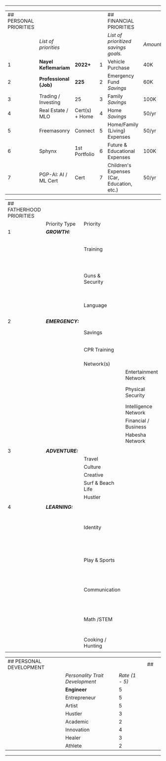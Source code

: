 
************************************************************

|                        |                        |                |     |                                            |          |     |
| ---------------------- | ---------------------- | -------------- | --- | ------------------------------------------ | -------- | --- |
| ## PERSONAL PRIORITIES |                        |                |     | ## FINANCIAL PRIORITIES                    |          |     |
|                        | _List of priorities_   |                |     | _List of prioritized savings goals._       | _Amount_ |     |
| 1                      | **Nayel Keflemariam**  | **2022+**      | 1   | Vehicle Purchase                           | 40K      |     |
| 2                      | **Professional (Job)** | **225**        | 2   | Emergency Fund _Savings_                   | 60K      |     |
| 3                      | Trading / Investing    | 25             | 3   | Family _Savings_                           | 100K     |     |
| 4                      | Real Estate / MLO      | Cert(s) + Home | 4   | Home _Savings_                             | 50/yr    |     |
| 5                      | Freemasonry            | Connect        | 5   | Home/Family (Living) Expenses              | 50/yr    |     |
| 6                      | Sphynx                 | 1st Portfolio  | 6   | Future & Educational Expenses              | 100K     |     |
| 7                      | PGP-AI: AI / ML Cert   | Cert           | 7   | Children's Expenses (Car, Education, etc.) | 50/yr    |     |

|     |     |     |     |     |     |
| --- | --- | --- | --- | --- | --- |
| ## FATHERHOOD PRIORITIES |     |     |     |     |     |
|     | Priority Type | Priority |     | Purpose |     |
| 1   | **_GROWTH:_** |     |     |     |     |
|     |     | Training |     | Physical Training, Spiritual Training |     |
|     |     | Guns & Security |     | Acquire Guns (3 Personal, Automatic), Storage & Training |     |
|     |     | Language |     | Learn Chinese, Arabic |     |
|     |     |     |     |     |     |
| 2   | **_EMERGENCY:_** |     |     |     |     |
|     |     | Savings |     | Financial Security |     |
|     |     | CPR Training |     | Health preparedness; Boy Scouts? |     |
|     |     | Network(s) |     |     |     |
|     |     |     | Entertainment Network |     |     |
|     |     |     | Physical Security | Protection; Physical Protection |     |
|     |     |     | Intelligence Network |     |     |
|     |     |     | Financial / Business |     |     |
|     |     |     | Habesha Network |     |     |
|     |     |     |     |     |     |
| 3   | **_ADVENTURE:_** |     |     |     |     |
|     |     | Travel |     |     |     |
|     |     | Culture |     |     |     |
|     |     | Creative |     |     |     |
|     |     | Surf & Beach Life |     |     |     |
|     |     | Hustler |     |     |     |
|     |     |     |     |     |     |
| 4   | **_LEARNING:_** |     |     |     |     |
|     |     | Identity |     | Culture; Language; Religion; Travel; Tradition |     |
|     |     | Play & Sports |     | SOCCER! Tennis, Basketball, Track & Swimming |     |
|     |     | Communication |     | Teach Nayel how to communicate + listen |     |
|     |     | Math /STEM |     | Develop skillset early. Aggressively w/high standards |     |
|     |     | Cooking / Hunting |     | Enjoyable family time |     |
|     |     |     |     |     |     |

|     |     |     |     |     |     |
| --- | --- | --- | --- | --- | --- |
| ## PERSONAL DEVELOPMENT |     |     |     | ##  |     |     |
|     | _Personality Trait Development_ | _Rate (1 - 5)_ |     |     |     |
|     | **Engineer** | 5   |     |     |     |
|     | Entrepreneur | 5   |     |     |     |
|     | Artist | 5   |     |     |     |
|     | Hustler | 3   |     |     |     |
|     | Academic | 2   |     |     |     |
|     | Innovation | 4   |     |     |     |
|     | Healer | 3   |     |     |     |
|     | Athlete | 2   |     |     |     |

* * *
